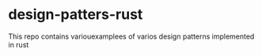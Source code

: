 # design-patters-rust
This repo contains variouexamplees of varios design patterns implemented in rust
